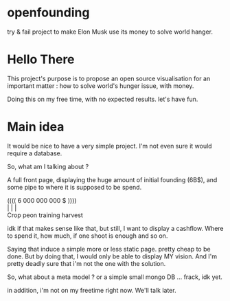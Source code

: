 # openfounding
try &amp; fail project to make Elon Musk use its money to solve world hanger. 

# Hello There
This project's purpose is to propose an open source visualisation for an important matter : how to solve world's hunger issue, with money.  
  
Doing this on my free time, with no expected results. let's have fun.

# Main idea
It would be nice to have a very simple project. I'm not even sure it would require a database.  
  
So, what am I talking about ?
  
A full front page, displaying the huge amount of initial founding (6B$), and some pipe to where it is supposed to be spend.

(((( 6 000 000 000 $ ))))  
  |       |             |  
Crop    peon training   harvest  

  
idk if that makes sense like that, but still, I want to display a cashflow. Where to spend it, how much, if one shoot is enough and so on.
  
Saying that induce a simple more or less static page. pretty cheap to be done. But by doing that, I would only be able to display MY vision. And I'm pretty deadly sure that i'm not the one with the solution.
  
So, what about a meta model ? or a simple small mongo DB ... frack, idk yet.
  
in addition, i'm not on my freetime right now. We'll talk later.
